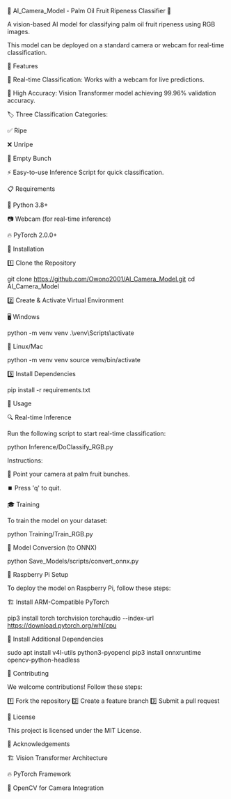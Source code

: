 🌴 AI_Camera_Model - Palm Oil Fruit Ripeness Classifier 📸

A vision-based AI model for classifying palm oil fruit ripeness using RGB images.

This model can be deployed on a standard camera or webcam for real-time classification.

🚀 Features

🎥 Real-time Classification: Works with a webcam for live predictions.

🎯 High Accuracy: Vision Transformer model achieving 99.96% validation accuracy.

🏷️ Three Classification Categories:

✅ Ripe

❌ Unripe

🍂 Empty Bunch

⚡ Easy-to-use Inference Script for quick classification.

📋 Requirements

🐍 Python 3.8+

📷 Webcam (for real-time inference)

🔥 PyTorch 2.0.0+

🔧 Installation

1️⃣ Clone the Repository

git clone https://github.com/Owono2001/AI_Camera_Model.git
cd AI_Camera_Model

2️⃣ Create & Activate Virtual Environment

🖥️ Windows

python -m venv venv
.\venv\Scripts\activate

🐧 Linux/Mac

python -m venv venv
source venv/bin/activate

3️⃣ Install Dependencies

pip install -r requirements.txt

🎯 Usage

🔍 Real-time Inference

Run the following script to start real-time classification:

python Inference/DoClassify_RGB.py

Instructions:

📸 Point your camera at palm fruit bunches.

⏹️ Press 'q' to quit.

🎓 Training

To train the model on your dataset:

python Training/Train_RGB.py

🔄 Model Conversion (to ONNX)

python Save_Models/scripts/convert_onnx.py

🍓 Raspberry Pi Setup

To deploy the model on Raspberry Pi, follow these steps:

🏗️ Install ARM-Compatible PyTorch

pip3 install torch torchvision torchaudio --index-url https://download.pytorch.org/whl/cpu

🔧 Install Additional Dependencies

sudo apt install v4l-utils python3-pyopencl
pip3 install onnxruntime opencv-python-headless

🤝 Contributing

We welcome contributions! Follow these steps:

1️⃣ Fork the repository
2️⃣ Create a feature branch
3️⃣ Submit a pull request

📜 License

This project is licensed under the MIT License.

🙏 Acknowledgements

🏗️ Vision Transformer Architecture

🔥 PyTorch Framework

🎥 OpenCV for Camera Integration
